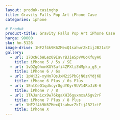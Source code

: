 ```yaml
---
layout: produk-casinghp
title: Gravity Falls Pop Art iPhone Case
categories: iphone

# Produk
product-title: Gravity Falls Pop Art iPhone Case
harga: 90000
sku: hn-5126
image-drive: 1HF2f4k9K6ZMexQ1sahwrZkIijJB21ctF
gallery:
  - url: 17QcNCbWLez09IavrBJieSpVVUoKfuyAO
    title: iPhone 5 / 5s / SE
  - url: 1vDZgOhxnKGYSafi4ZPXli3WMpku_g5_n
    title: iPhone 6 / 6s
  - url: 1pWj32-xyHn7QsJxM2iSPbGjN0zKYdjKD
    title: iPhone 6 Plus / 6s Plus
  - url: 1EntCeO1qdhcyr8gdYKyr9UV14RoJiB-6
    title: iPhone 7 / 8
  - url: 1TAJanicx9w76kqaXHI6gyxmxsA6gv2rF
    title: iPhone 7 Plus / 8 Plus
  - url: 1HF2f4k9K6ZMexQ1sahwrZkIijJB21ctF
    title: iPhone X
---
```

